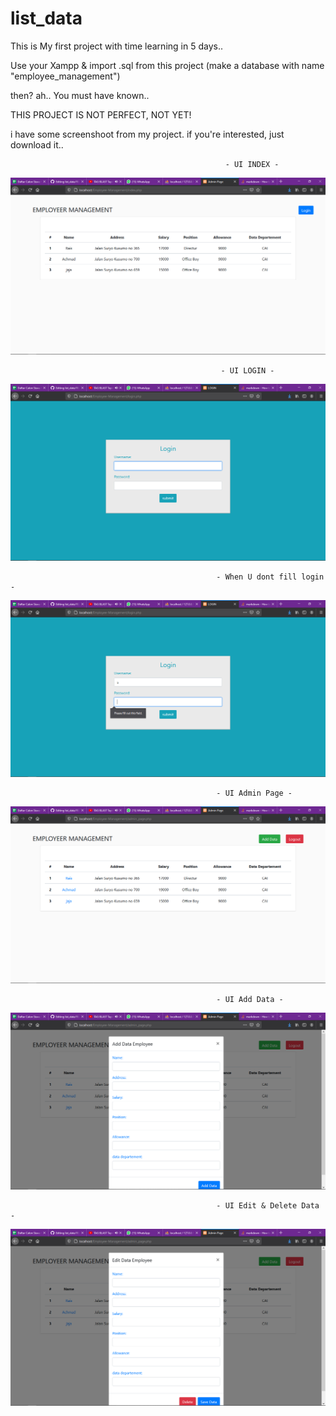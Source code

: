 # list_data
This is My first project with time learning in 5 days.. 

Use your Xampp & import .sql from this project (make a database with name "employee_management")

then? ah.. You must have known..

THIS PROJECT IS NOT PERFECT, NOT YET!

i have some screenshoot from my project.
if you're interested, just download it..

                                                    - UI INDEX - 
![Test Image 4](https://github.com/NurAchmadShafy/list_data/blob/main/Employee-Management/Screenshots/Screenshot%20(2).png)

                                                   - UI LOGIN - 
![Test Image 4](https://github.com/NurAchmadShafy/list_data/blob/main/Employee-Management/Screenshots/Screenshot%20(3).png)

                                                  - When U dont fill login - 
![Test Image 4](https://github.com/NurAchmadShafy/list_data/blob/main/Employee-Management/Screenshots/Screenshot%20(4).png)

                                                  - UI Admin Page - 
![Test Image 4](https://github.com/NurAchmadShafy/list_data/blob/main/Employee-Management/Screenshots/Screenshot%20(5).png)

                                                  - UI Add Data - 
![Test Image 4](https://github.com/NurAchmadShafy/list_data/blob/main/Employee-Management/Screenshots/Screenshot%20(6).png)

                                                  - UI Edit & Delete Data - 
![Test Image 4](https://github.com/NurAchmadShafy/list_data/blob/main/Employee-Management/Screenshots/Screenshot%20(7).png)
